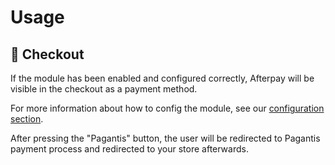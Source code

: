 # Usage

## :eyes: Checkout

If the module has been enabled and configured correctly, Afterpay will be visible in the checkout as a payment method.

For more information about how to config the module, see our [configuration section](./configuration.md).

After pressing the "Pagantis" button, the user will be redirected to Pagantis payment process and redirected to your store afterwards.